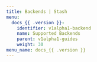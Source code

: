 ```yaml
---
title: Backends | Stash
menu:
  docs_{{ .version }}:
    identifier: v1alpha1-backend
    name: Supported Backends
    parent: v1alpha1-guides
    weight: 30
menu_name: docs_{{ .version }}
---
```

